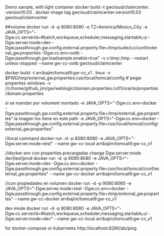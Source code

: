 Demo sample, with light container
docker build -t gwcloud/claimcenter .
:version10.03 .
docker image tag gwcloud/claimcenter:version10.03 gwcloud/claimcenter

##volume
docker run -d -p 8080:8080 -e TZ=America/Mexico_City -e JAVA_OPTS="-Dgw.cc.serverid=#batch,workqueue,scheduler,messaging,startable,ui -Dgw.server.mode=dev -Dgw.passthrough.gw.config.external.property.file=/tmp/suite/cc/conf/external_gw.properties -Dgw.cc.env=ootb -Dgw.passthrough.gw.loadsample.enable=true" -v c:\tmp:/tmp --restart unless-stopped --name gw-cc-ootb gwcloud/claimcenter


docker build -t arribajim/tomcat9:gw-cc_v1 .
linux
-v $PWD/tmp/external_gw.properties:/usr/local/tomcat/config #´pegar properties
windows
-v //c/home/github_jim/gw/weblogic/domain.properties:/u01/oracle/properties/domain.properties

si se mandan por volument montado
-e JAVA_OPTS="-Dgw.cc.env=docker -Dgw.passthrough.gw.config.external.property.file=/tmp/external_gw.properties"
la imagen los tiene en este path
-e JAVA_OPTS="-Dgw.cc.env=docker -Dgw.passthrough.gw.config.external.property.file=/usr/local/tomcat/config/external_gw.properties"

//local command
docker run -d -p 8080:8080 -e JAVA_OPTS="-Dgw.server.mode=test" --name gw-cc-local arribajim/tomcat9:gw-cc_v1

//docker env con properties precargadas change Dgw.server.mode dev|test|prod
docker run -d -p 9080:8080 -e JAVA_OPTS="-Dgw.server.mode=dev -Dgw.cc.env=docker -Dgw.passthrough.gw.config.external.property.file=/usr/local/tomcat/conf/external_gw.properties"  --name gw-cc-docker arribajim/tomcat9:gw-cc_v1

//con propiedades en volumen 
docker run -d -p 9080:8080 -e JAVA_OPTS="-Dgw.server.mode=test -Dgw.cc.env=docker -Dgw.passthrough.gw.config.external.property.file=/tmp/external_gw.properties"  --name gw-cc-docker arribajim/tomcat9:gw-cc_v1


dev mode
docker run -d -p 8080:8080 -e JAVA_OPTS="-Dgw.cc.serverid=#batch,workqueue,scheduler,messaging,startable,ui -Dgw.server.mode=dev" --name gw-cc-local arribajim/tomcat9:gw-cc_v1

for docker-compose or kubernetes
http://localhost:8280/ab/ping